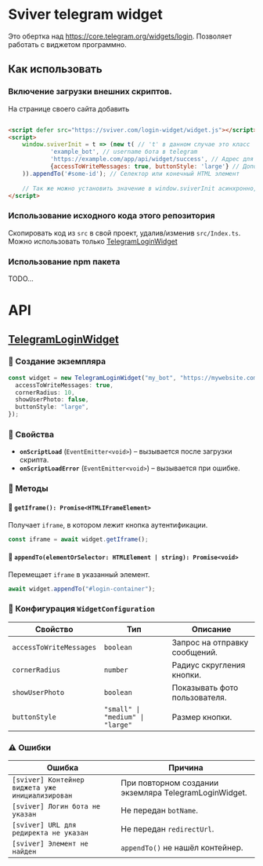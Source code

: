 # Sviver telegram widget

Это обертка над https://core.telegram.org/widgets/login. 
Позволяет работать с виджетом программно.

## Как использовать
### Включение загрузки внешних скриптов.
На странице своего сайта добавить
```html

<script defer src="https://sviver.com/login-widget/widget.js"></script>
<script>
    window.sviverInit = t => (new t( // 't' в данном случае это класс 'TelegramLoginWidget'
            'example_bot', // username бота в telegram
            'https://example.com/app/api/widget/success', // Адрес для редиректа, при успешной аутентификации
            {accessToWriteMessages: true, buttonStyle: 'large'} // Дополнительные конфигурации кнопки аутентификации можно посмотреть в типе WidgetConfiguration
    )).appendTo('#some-id'); // Селектор или конечный HTML элемент
    
    // Так же можно установить значение в window.sviverInit асинхронно, когда понадобится. 
</script>
``` 

### Использование исходного кода этого репозитория
Скопировать код из `src` в свой проект, удалив/изменив `src/Index.ts`.
Можно использовать только [TelegramLoginWidget](src/TelegramLoginWidget.ts)

### Использование npm пакета
TODO...

# API

## [TelegramLoginWidget](src/TelegramLoginWidget.ts)

### 🚀 Создание экземпляра
```ts
const widget = new TelegramLoginWidget("my_bot", "https://mywebsite.com/auth", {
  accessToWriteMessages: true,
  cornerRadius: 10,
  showUserPhoto: false,
  buttonStyle: "large",
});
```

### 📖 Свойства
- **`onScriptLoad`** (`EventEmitter<void>`) – вызывается после загрузки скрипта.
- **`onScriptLoadError`** (`EventEmitter<void>`) – вызывается при ошибке.

### 🎯 Методы
#### 📌 `getIframe(): Promise<HTMLIFrameElement>`
Получает `iframe`, в котором лежит кнопка аутентификации.
```ts
const iframe = await widget.getIframe();
```

#### 📌 `appendTo(elementOrSelector: HTMLElement | string): Promise<void>`
Перемещает `iframe` в указанный элемент.
```ts
await widget.appendTo("#login-container");
```

### 🔧 Конфигурация `WidgetConfiguration`
| Свойство             | Тип                   | Описание |
|----------------------|----------------------|----------|
| `accessToWriteMessages` | `boolean` | Запрос на отправку сообщений. |
| `cornerRadius`      | `number`  | Радиус скругления кнопки. |
| `showUserPhoto`     | `boolean` | Показывать фото пользователя. |
| `buttonStyle`       | `"small" \| "medium" \| "large"` | Размер кнопки. |

### ⚠️ Ошибки
| Ошибка | Причина                            |
|--------|------------------------------------|
| `[sviver] Контейнер виджета уже инициализирован` | При повторном создании экземляра TelegramLoginWidget. |
| `[sviver] Логин бота не указан` | Не передан `botName`.              |
| `[sviver] URL для редиректа не указан` | Не передан `redirectUrl`.          |
| `[sviver] Элемент не найден` | `appendTo()` не нашёл контейнер.   |